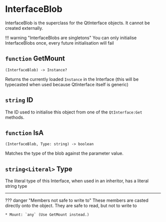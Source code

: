 
# InterfaceBlob
InterfaceBlob is the superclass for the QtInterface objects. It cannot be created externally.

!!! warning "InterfaceBlobs are singletons"
	You can only initialise InterfaceBlobs once, every future initialisation will fail

## `function` GetMount
```
(InterfaceBlob) -> Instance?
```

Returns the currently loaded `Instance` in the Interface (this will be typecasted when used because QtInterface itself is generic)

## `string` ID
The ID used to initialise this object from one of the `QtInterface:Get` methods.

## `function` IsA
```
(InterfaceBlob, Type: string) -> boolean
```

Matches the type of the blob against the parameter value.

## `string<Literal>` Type
The literal type of this Interface, when used in an inheritor, has a literal string type

---

??? danger "Members not safe to write to"
	These members are casted directly onto the object. They are safe to read, but not to write to

	* Mount: `any` (Use GetMount instead.)